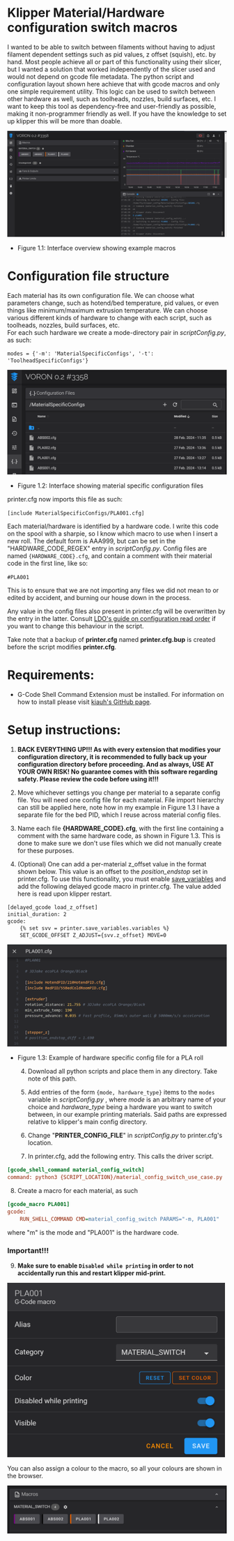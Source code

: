 # Klipper Material/Hardware configuration switch macros

I wanted to be able to switch between filaments without having to adjust filament dependent
settings such as pid values, z offset (squish), etc. by hand.
Most people achieve all or part of this functionality using their slicer, but I wanted a solution that worked independently of 
the slicer used and would not depend on gcode file metadata.
The python script and configuration layout shown here achieve that with gcode macros and only one simple requirement utility.
This logic can be used to switch between other hardware as well, such as toolheads, nozzles, build surfaces, etc.
I want to keep this tool as dependency-free and user-friendly as possible, making it non-programmer friendly as well. If
you have the knowledge to set up klipper this will be more than doable.

![](images/browserViewFull.PNG "")
* Figure 1.1: Interface overview showing example macros

# Configuration file structure
Each material has its own configuration file.
We can choose what parameters change, such as hotend/bed temperature, 
pid values, or even things like minimum/maximum extrusion temperature.
We can choose various different kinds of hardware to change with each script, such as toolheads, nozzles, build surfaces, etc.\
For each such hardware we create a mode-directory pair in _scriptConfig.py_, as such:

    modes = {'-m': 'MaterialSpecificConfigs', '-t': 'ToolheadSpecificConfigs'}


![](images/materialConfigView.PNG "")
* Figure 1.2: Interface showing material specific configuration files

printer.cfg now imports this file as such:

`[include MaterialSpecificConfigs/PLA001.cfg]` 

Each material/hardware is identified by a hardware code. I write this code on the
spool with a sharpie, so I know which macro to use when I insert a new roll.
The default form is AAA999, but can be set in the "HARDWARE_CODE_REGEX" entry 
in _scriptConfig.py_. Config files are named `{HARDWARE_CODE}.cfg`,
and contain a comment with their material code in the first line, like so:

`#PLA001`

This is to ensure that we are not importing any files we did not mean to or edited by accident, and burning our house down in the process.

Any value in the config files also present in printer.cfg will be overwritten by the entry in 
the latter. Consult [LDO's guide on configuration read order](https://docs.ldomotors.com/en/guides/klipper_multi_cfg_guide#read-order)
if you want to change this behaviour in the script.

Take note that a backup of **printer.cfg** named **printer.cfg.bup** is created before the script modifies **printer.cfg**.

# Requirements:
- G-Code Shell Command Extension must be installed. 
For information on how to install please visit [kiauh's GitHub page](https://github.com/dw-0/kiauh/blob/master/docs/gcode_shell_command.md).

# Setup instructions:

  1. **BACK EVERYTHING UP!!! As with every extension that modifies your configuration directory,
it is recommended to fully back up your configuration directory before proceeding. And as 
always, USE AT YOUR OWN RISK! No guarantee comes with this software regarding safety.
Please review the code before using it!!!**

  2. Move whichever settings you change per material to a separate config file. You will need one config file for each material.
File import hierarchy can still be applied here, note how in my example in Figure 1.3 I have a separate file for the bed PID, which I reuse across 
material config files.

  3. Name each file **{HARDWARE_CODE}.cfg**, with the first line containing
a comment with the same hardware code, as shown in Figure 1.3. This is 
done to make sure we don't use files which we did not manually create for these purposes.
  4. (Optional) One can add a per-material z_offset value in the format shown below. This value is 
    an offset to the _position_endstop_ set in printer.cfg. To use this functionality, you must enable
    [save_variables](https://www.klipper3d.org/Config_Reference.html#save_variables) and add the following delayed
gcode macro in printer.cfg. The value added here is read upon klipper restart.

    [delayed_gcode load_z_offset]
    initial_duration: 2
    gcode:
        {% set svv = printer.save_variables.variables %}
        SET_GCODE_OFFSET Z_ADJUST={svv.z_offset} MOVE=0

![](images/materialSpecificConfig.PNG "")
* Figure 1.3: Example of hardware specific config file for a PLA roll


  4. Download all python scripts and place them in any directory. Take note of this path.

  5. Add entries of the form `{mode, hardware_type}` items to the `modes` variable in _scriptConfig.py_ , where *mode* is an arbitrary name of your choice
and *hardware_type* being a hardware you want to switch between, in our example printing materials.
     Said paths are expressed relative to klipper's main config directory.
  6. Change "**PRINTER_CONFIG_FILE**" in _scriptConfig.py_ to printer.cfg's location.

  7. In printer.cfg, add the following entry. This calls the driver script.
```cfg
[gcode_shell_command material_config_switch]
command: python3 {SCRIPT_LOCATION}/material_config_switch_use_case.py
```

  8. Create a macro for each material, as such
```cfg
[gcode_macro PLA001]
gcode:
    RUN_SHELL_COMMAND CMD=material_config_switch PARAMS="-m, PLA001"
```
where "m" is the mode and "PLA001" is the hardware code.

### Important!!!
  9. **Make sure to enable `Disabled while printing` in order to not accidentally run 
this and restart klipper mid-print.**

<img src="images/macroSettings.PNG" alt="drawing" width="500"/>

You can also assign a colour to the macro, so all your colours are shown in the browser.

![](images/macroBrowserView.PNG "")